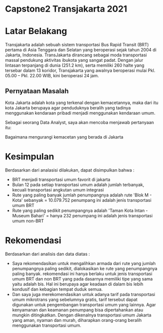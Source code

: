 # Capstone2 Transjakarta 2021

# **Latar Belakang**
Transjakarta adalah sebuah sistem transportasi Bus Rapid Transit (BRT) pertama di Asia Tenggara dan Selatan yang beroperasi sejak tahun 2004 di Jakarta, Indonesia. TransJakarta dirancang sebagai moda transportasi massal pendukung aktivitas ibukota yang sangat padat. Dengan jalur lintasan terpanjang di dunia (251.2 km), serta memiliki 260 halte yang tersebar dalam 13 koridor, Transjakarta yang awalnya beroperasi mulai Pkl. 05.00 – Pkl. 22.00 WIB, kini beroperasi 24 jam.

## **Pernyataan Masalah**
Kota Jakarta adalah kota yang terkenal dengan kemacetannya, maka dari itu kota Jakarta berupaya agar penduduknya beralih yang tadinya menggunakan kendaraan pribadi menjadi menggunakan kendaraan umum.

Sebagai seorang Data Analyst, saya akan mencoba menjawab pertanyaan itu:

Bagaimana mengurangi kemacetan yang berada di Jakarta

# **Kesimpulan**
Berdasarkan dari analasisi dilakukan, dapat disimpulkan bahwa :
- BRT menjadi transportasi umum favorit di jakarta
- Bulan 12 pada setiap transportasi umum adalah jumlah terbanyak, kecuali transportasi angkutan umum integrasi
- Rute yang paling banyak jumlah penumpangnya adalah rute 'Blok M - Kota' sebanyak = 10.079.752 penumpang ini adalah jenis transportasi umum BRT
- Rute yang paling sedikit penumpangnya adalah 'Taman Kota Intan - Museum Bahari' = hanya 232 penumpang ini adalah jenis transportasi umum non-BRT

# **Rekomendasi**
Berdasarkan dari analisis dan data diatas :
- Saya rekomendasikan untuk mengalihkan armada dari rute yang jumlah penumpangnya paling sedikit, dialokasikan ke rute yang penumpangnya paling banyak. rekomendasi ini hanya berlaku untuk jenis transportasi umum BRT dan non BRT yang pada dasarnya memiliki tipe yang sama yaitu adalah bis. Hal ini berupaya agar keadaan di dalam bis lebih kondusif dan kebagian tempat duduk semua.
- Dan saya juga merekomendasikan untuk adanya tarif pada transportasi umum mikrotrans yang sebelumnya gratis, tarif tersebut dapat digunakan untuk pengembangan transportasi umum yang lainnya. Agar kenyamanan dan keamanan penumpang bisa dipertahankan atau mungkin ditingkatkan. Dengan dikenalnya transportasi umum Jakarta yang aman, nyaman dan murah, diharapkan orang-orang beralih menggunakan transportasi umum.

